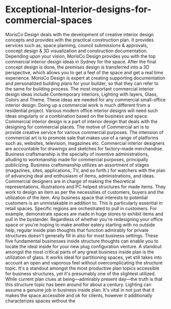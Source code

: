 # Exceptional-Interior-designs-for-commercial-spaces
MorisCo Design deals with the development of creative interior design concepts and provides with the practical construction plan. It provides services such as, space planning, council submissions &amp; approvals, concept design &amp; 3D visualization and construction documentation. Depending upon your vision, MorisCo Design provides you with the top commercial interior design ideas in Sydney for the space. After the final concept design is done, the premises design is transferred into a 3D perspective, which allows you to get a feel of the space and get a real time experience. MorisCo Design is expert at creating supporting documentation and personalized building plans for your builder, so that they can refer to the same for building process.  The most important commercial interior design ideas include Contemporary interiors, Lighting with layers, Glass, Colors and Theme. These ideas are needed for any commercial small-office interior design. Doing up a commercial work is much different from a residential project. Various modern office interior designs will need such ideas singularly or a combination based on the business and space.  Commercial interior design is a part of interior design that deals with the designing for commercial places. The motive of Commercial art is to provide creative service for various commercial purposes. The intension of commercial art is to promote sale that makes use of a range of platforms such as, websites, television, magazines etc. Commercial interior designers are accountable for drawings and sketches for factory-made merchandise.  Business craftsmanship is the specialty of inventive administrations, alluding to workmanship made for commercial purposes, principally publicizing. Business craftsmanship utilizes an assortment of stages (magazines, sites, applications, TV, and so forth.) for watchers with the plan of advancing deal and enthusiasm of items, administrations, and ideas. Commercial designers are in charge of making the theoretical representations, illustrations and PC helped structures for made items. They work to design an item as per the necessities of customers, buyers and the utilization of the item.  Any business space that interests to potential customers is an unmistakable in addition to. This is particularly essential in retail spaces. Specific regions are orchestrated to pull in customers. For example, demonstrate spaces are made in huge stores to exhibit items and pull in the bystander.  Regardless of whether you're redesigning your office space or you're hoping to make another eatery starting with no outside help, regular inside plan thoughts that function admirably for private structures doesn't generally fill in also for most business settings. These five fundamental businesses inside structure thoughts can enable you to locate the ideal inside for your new plug configuration venture.  A standout amongst the most critical parts of any great business inside plan is the utilization of glass. It works ideal for partitioning spaces, yet still takes into account an open and vaporous feel without overcomplicating the structure topic. It's a standout amongst the most productive plan topics accessible for business structures, yet it's presumably one of the slightest utilized. While current plan clues at being—admirably present day—the truth is that this structure topic has been around for about a century. Lighting can assume a genuine job in business inside plan. It's vital in not just that it makes the space accessible and ok for clients, however it additionally characterizes spaces without the 
